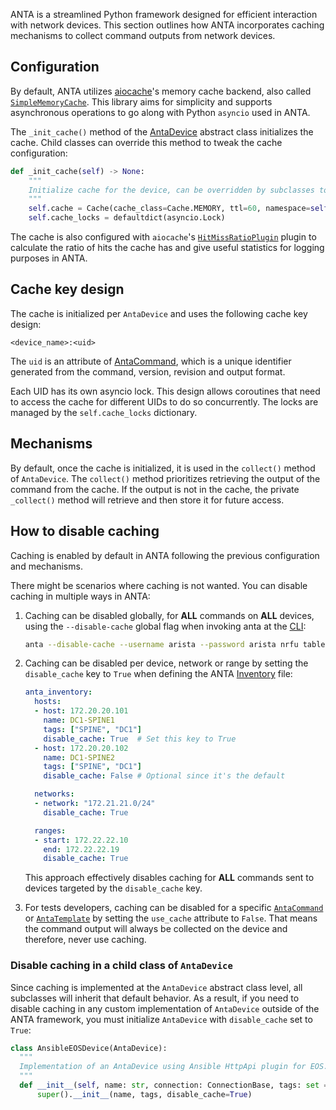 <!--
  ~ Copyright (c) 2023-2024 Arista Networks, Inc.
  ~ Use of this source code is governed by the Apache License 2.0
  ~ that can be found in the LICENSE file.
  -->

ANTA is a streamlined Python framework designed for efficient interaction with network devices. This section outlines how ANTA incorporates caching mechanisms to collect command outputs from network devices.

## Configuration

By default, ANTA utilizes [aiocache](https://github.com/aio-libs/aiocache)'s memory cache backend, also called [`SimpleMemoryCache`](https://aiocache.aio-libs.org/en/v0.12.2/caches.html#simplememorycache). This library aims for simplicity and supports asynchronous operations to go along with Python `asyncio` used in ANTA.

The `_init_cache()` method of the [AntaDevice](../advanced_usages/as-python-lib.md#antadevice-abstract-class) abstract class initializes the cache. Child classes can override this method to tweak the cache configuration:

```python
def _init_cache(self) -> None:
    """
    Initialize cache for the device, can be overridden by subclasses to manipulate how it works
    """
    self.cache = Cache(cache_class=Cache.MEMORY, ttl=60, namespace=self.name, plugins=[HitMissRatioPlugin()])
    self.cache_locks = defaultdict(asyncio.Lock)
```

The cache is also configured with `aiocache`'s [`HitMissRatioPlugin`](https://aiocache.aio-libs.org/en/v0.12.2/plugins.html#hitmissratioplugin) plugin to calculate the ratio of hits the cache has and give useful statistics for logging purposes in ANTA.

## Cache key design

The cache is initialized per `AntaDevice` and uses the following cache key design:

`<device_name>:<uid>`

The `uid` is an attribute of [AntaCommand](../advanced_usages/as-python-lib.md#antacommand-class), which is a unique identifier generated from the command, version, revision and output format.

Each UID has its own asyncio lock. This design allows coroutines that need to access the cache for different UIDs to do so concurrently. The locks are managed by the `self.cache_locks` dictionary.

## Mechanisms

By default, once the cache is initialized, it is used in the `collect()` method of `AntaDevice`. The `collect()` method prioritizes retrieving the output of the command from the cache. If the output is not in the cache, the private `_collect()` method will retrieve and then store it for future access.

## How to disable caching

Caching is enabled by default in ANTA following the previous configuration and mechanisms.

There might be scenarios where caching is not wanted. You can disable caching in multiple ways in ANTA:

1. Caching can be disabled globally, for **ALL** commands on **ALL** devices, using the `--disable-cache` global flag when invoking anta at the [CLI](../cli/overview.md#invoking-anta-cli):
    ```bash
    anta --disable-cache --username arista --password arista nrfu table
    ```
2. Caching can be disabled per device, network or range by setting the `disable_cache` key to `True` when defining the ANTA [Inventory](../usage-inventory-catalog.md#device-inventory) file:
    ```yaml
    anta_inventory:
      hosts:
      - host: 172.20.20.101
        name: DC1-SPINE1
        tags: ["SPINE", "DC1"]
        disable_cache: True  # Set this key to True
      - host: 172.20.20.102
        name: DC1-SPINE2
        tags: ["SPINE", "DC1"]
        disable_cache: False # Optional since it's the default

      networks:
      - network: "172.21.21.0/24"
        disable_cache: True

      ranges:
      - start: 172.22.22.10
        end: 172.22.22.19
        disable_cache: True
    ```
    This approach effectively disables caching for **ALL** commands sent to devices targeted by the `disable_cache` key.

3. For tests developers, caching can be disabled for a specific [`AntaCommand`](../advanced_usages/as-python-lib.md#antacommand-class) or [`AntaTemplate`](../advanced_usages/as-python-lib.md#antatemplate-class) by setting the `use_cache` attribute to `False`. That means the command output will always be collected on the device and therefore, never use caching.

### Disable caching in a child class of `AntaDevice`

Since caching is implemented at the `AntaDevice` abstract class level, all subclasses will inherit that default behavior. As a result, if you need to disable caching in any custom implementation of `AntaDevice` outside of the ANTA framework, you must initialize `AntaDevice` with `disable_cache` set to `True`:

```python
class AnsibleEOSDevice(AntaDevice):
  """
  Implementation of an AntaDevice using Ansible HttpApi plugin for EOS.
  """
  def __init__(self, name: str, connection: ConnectionBase, tags: set = None) -> None:
      super().__init__(name, tags, disable_cache=True)
```
